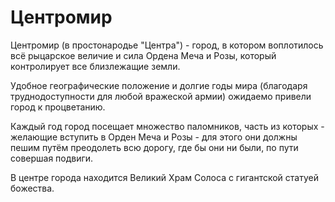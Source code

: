 # Центромир

Центромир (в простонародье "Центра") - город, в котором воплотилось всё рыцарское величие и сила Ордена Меча и Розы, который контролирует все близлежащие земли.

Удобное географические положение и долгие годы мира (благодаря труднодоступности для любой вражеской армии) ожидаемо привели город к процветанию. 

Каждый год город посещает множество паломников, часть из которых - желающие вступить в Орден Меча и Розы - для этого они должны пешим путём преодолеть всю дорогу, где бы они ни были, по пути совершая подвиги.

В центре города находится Великий Храм Солоса с гигантской статуей божества.
